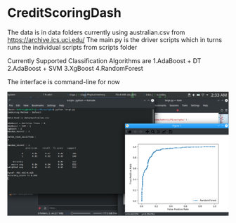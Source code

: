 # CreditScoringDash
The data is in data folders currently using australian.csv from https://archive.ics.uci.edu/
The main.py is the driver scripts which in turns runs the individual scripts from scripts folder

Currently Supported Classification Algorithms are
  1.AdaBoost + DT
  2.AdaBoost + SVM
  3.XgBoost
  4.RandomForest
  
The interface is command-line for now

![program_view](/misc/lol11.png)

